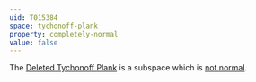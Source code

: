 ```yaml
---
uid: T015384
space: tychonoff-plank
property: completely-normal
value: false
---
```

The [Deleted Tychonoff Plank](http://topology.jdabbs.com/spaces/79) is a subspace which is [not normal](http://topology.jdabbs.com/traits/276).

